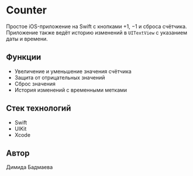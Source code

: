 # Counter

Простое iOS-приложение на Swift с кнопками +1, −1 и сброса счётчика.  
Приложение также ведёт историю изменений в `UITextView` с указанием даты и времени.

## Функции
- Увеличение и уменьшение значения счётчика  
- Защита от отрицательных значений  
- Сброс значения  
- История изменений с временными метками  

## Стек технологий
- Swift  
- UIKit  
- Xcode

## Автор
Димида Бадмаева


